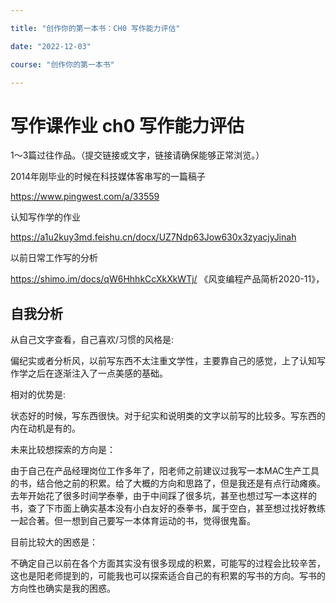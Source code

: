 ```yaml
---

title: "创作你的第一本书：CH0 写作能力评估"

date: "2022-12-03"

course: "创作你的第一本书"

---
```


# 写作课作业 ch0 写作能力评估

1～3篇过往作品。（提交链接或文字，链接请确保能够正常浏览。）

2014年刚毕业的时候在科技媒体客串写的一篇稿子

https://www.pingwest.com/a/33559

认知写作学的作业

https://a1u2kuy3md.feishu.cn/docx/UZ7Ndp63Jow630x3zyacjyJinah

以前日常工作写的分析

https://shimo.im/docs/qW6HhhkCcXkXkWTj/ 《风变编程产品简析2020-11》，

## 自我分析

从自己文字查看，自己喜欢/习惯的风格是:

偏纪实或者分析风，以前写东西不太注重文学性，主要靠自己的感觉，上了认知写作学之后在逐渐注入了一点美感的基础。

相对的优势是:

状态好的时候，写东西很快。对于纪实和说明类的文字以前写的比较多。写东西的内在动机是有的。

未来比较想探索的方向是：

由于自己在产品经理岗位工作多年了，阳老师之前建议过我写一本MAC生产工具的书，结合他之前的积累。给了大概的方向和思路了，但是我还是有点行动瘫痪。去年开始花了很多时间学泰拳，由于中间踩了很多坑，甚至也想过写一本这样的书，查了下市面上确实基本没有小白友好的泰拳书，属于空白，甚至想过找好教练一起合著。但一想到自己要写一本体育运动的书，觉得很鬼畜。

目前比较大的困惑是：

不确定自己以前在各个方面其实没有很多现成的积累，可能写的过程会比较辛苦，这也是阳老师提到的，可能我也可以探索适合自己的有积累的写书的方向。写书的方向性也确实是我的困惑。